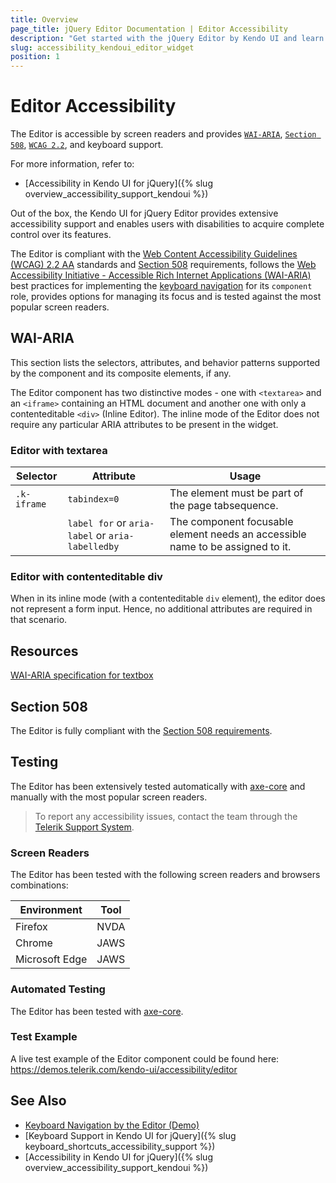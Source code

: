 ```yaml
---
title: Overview
page_title: jQuery Editor Documentation | Editor Accessibility
description: "Get started with the jQuery Editor by Kendo UI and learn about its accessibility support for WAI-ARIA, Section 508, and WCAG 2.2."
slug: accessibility_kendoui_editor_widget
position: 1
---
```


# Editor Accessibility

The Editor is accessible by screen readers and provides [`WAI-ARIA`](https://www.w3.org/WAI/ARIA/apg/), [`Section 508`](https://www.section508.gov/), [`WCAG 2.2`](https://www.w3.org/TR/WCAG22/), and keyboard support.

For more information, refer to:
* [Accessibility in Kendo UI for jQuery]({% slug overview_accessibility_support_kendoui %})




Out of the box, the Kendo UI for jQuery Editor provides extensive accessibility support and enables users with disabilities to acquire complete control over its features.


The Editor is compliant with the [Web Content Accessibility Guidelines (WCAG) 2.2 AA](https://www.w3.org/TR/WCAG22/) standards and [Section 508](https://www.section508.gov/) requirements, follows the [Web Accessibility Initiative - Accessible Rich Internet Applications (WAI-ARIA)](https://www.w3.org/WAI/ARIA/apg/) best practices for implementing the [keyboard navigation](#keyboard-navigation) for its `component` role, provides options for managing its focus and is tested against the most popular screen readers.

## WAI-ARIA


This section lists the selectors, attributes, and behavior patterns supported by the component and its composite elements, if any.


The Editor component has two distinctive modes - one with `<textarea>` and an `<iframe>` containing an HTML document and another one with only a contenteditable `<div>` (Inline Editor). The inline mode of the Editor does not require any particular ARIA attributes to be present in the widget.

### Editor with textarea

| Selector | Attribute | Usage |
| -------- | --------- | ----- |
| `.k-iframe` | `tabindex=0` | The element must be part of the page tabsequence. |
|  | `label for` or `aria-label` or `aria-labelledby` | The component focusable element needs an accessible name to be assigned to it. |

### Editor with contenteditable div


When in its inline mode (with a contenteditable `div` element), the editor does not represent a form input. Hence, no additional attributes are required in that scenario.

## Resources

[WAI-ARIA specification for textbox](https://www.w3.org/TR/wai-aria-1.2/#textbox)

## Section 508


The Editor is fully compliant with the [Section 508 requirements](http://www.section508.gov/).

## Testing


The Editor has been extensively tested automatically with [axe-core](https://github.com/dequelabs/axe-core) and manually with the most popular screen readers.

> To report any accessibility issues, contact the team through the [Telerik Support System](https://www.telerik.com/account/support-center).

### Screen Readers


The Editor has been tested with the following screen readers and browsers combinations:

| Environment | Tool |
| ----------- | ---- |
| Firefox | NVDA |
| Chrome | JAWS |
| Microsoft Edge | JAWS |



### Automated Testing

The Editor has been tested with [axe-core](https://github.com/dequelabs/axe-core).

### Test Example

A live test example of the Editor component could be found here: https://demos.telerik.com/kendo-ui/accessibility/editor

## See Also

* [Keyboard Navigation by the Editor (Demo)](https://demos.telerik.com/kendo-ui/editor/keyboard-navigation)
* [Keyboard Support in Kendo UI for jQuery]({% slug keyboard_shortcuts_accessibility_support %})
* [Accessibility in Kendo UI for jQuery]({% slug overview_accessibility_support_kendoui %})
